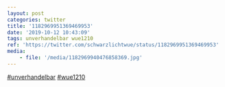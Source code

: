```yaml
---
layout: post
categories: twitter
title: '1182969951369469953'
date: '2019-10-12 10:43:09'
tags: unverhandelbar wue1210
ref: 'https://twitter.com/schwarzlichtwue/status/1182969951369469953'
media:
    - file: '/media/1182969940476858369.jpg'
---
```

[#unverhandelbar](/t/unverhandelbar) [#wue1210](/t/wue1210)  

